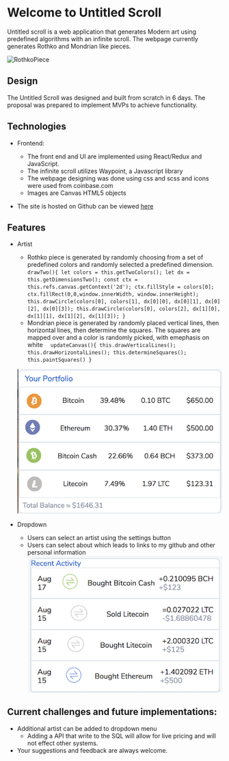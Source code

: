 # Welcome to Untitled Scroll

Untitled scroll is a web application that generates Modern art using predefined algorithms with an infinite scroll. The webpage currently generates Rothko and Mondrian like pieces.

![RothkoPiece](...)

## Design
The Untitled Scroll was designed and built from scratch in 6 days. The proposal was prepared to implement MVPs to achieve functionality.

## Technologies
* Frontend:
  * The front end and UI are implemented using React/Redux and JavaScript.
  * The infinite scroll utilizes Waypoint, a Javascript library
  * The webpage designing was done using css and scss and icons were used from coinbase.com
  * Images are Canvas HTML5 objects

* The site is hosted on Github can be viewed [here](https://kyle01.github.io/untitled_scroll/)

## Features

* Artist
  * Rothko piece is generated by randomly choosing from a set of predefined colors and randomly selected a predefined dimension.
  `drawTwo(){
    let colors = this.getTwoColors();
    let dx = this.getDimensionsTwo();
    const ctx = this.refs.canvas.getContext('2d');
    ctx.fillStyle = colors[0];
    ctx.fillRect(0,0,window.innerWidth, window.innerHeight);
    this.drawCircle(colors[0], colors[1], dx[0][0], dx[0][1], dx[0][2], dx[0][3]);
    this.drawCircle(colors[0], colors[2], dx[1][0], dx[1][1], dx[1][2], dx[1][3]);
  }`
  * Mondrian piece is generated by randomly placed vertical lines, then horizontal lines, then determine the squares. The squares are mapped over and a color is randomly picked, with emephasis on white
  `  updateCanvas(){
      this.drawVerticalLines();
      this.drawHorizontalLines();
      this.determineSquares();
      this.paintSquares()
    }`

  ![portfolio_image](https://github.com/Kyle01/Coinspace/blob/master/app/assets/images/images/Portfolio_view.png)


* Dropdown
  * Users can select an artist using the settings button
  * Users can select about which leads to links to my github and other personal information
  ![recent_transaction_image](https://github.com/Kyle01/Coinspace/blob/master/app/assets/images/images/recent_transactions.png)


## Current challenges and future implementations:
  * Additional artist can be added to dropdown menu
    * Adding a API that write to the SQL will allow for live pricing and will not effect other systems.
  * Your suggestions and feedback are always welcome.
